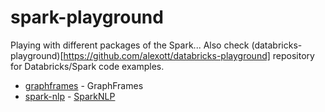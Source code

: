# spark-playground

Playing with different packages of the Spark... Also check (databricks-playground)[https://github.com/alexott/databricks-playground] repository for Databricks/Spark code examples.

* [graphframes](graphframes) - GraphFrames
* [spark-nlp](spark-nlp) - [SparkNLP](https://nlp.johnsnowlabs.com/)
